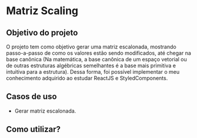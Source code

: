 <h1> Matriz Scaling </h1>
<h2> Objetivo do projeto </h2>

<p> O projeto tem como objetivo gerar uma matriz escalonada, mostrando passo-a-passo de como
os valores estão sendo modificados, até chegar na base canônica (Na matemática, a base canônica de um espaço vetorial ou de outras estruturas algébricas semelhantes é a base mais primitiva e intuitiva para a estrutura).
Dessa forma, foi possível implementar o meu conhecimento adquirido ao estudar ReactJS e StyledComponents. </P>

<h2> Casos de uso </h2>
<ul>
  <li>Gerar matriz escalonada.</li>
</ul>

<h2> Como utilizar? </h2>
